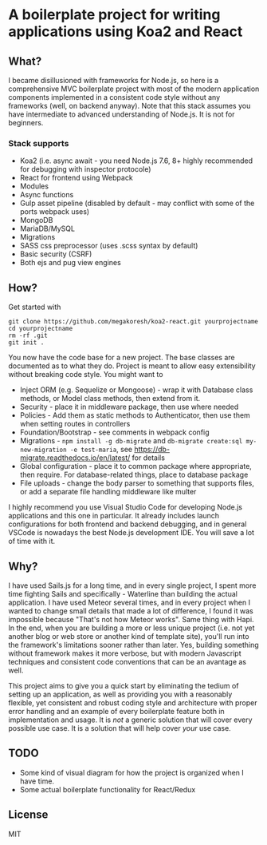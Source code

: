 # A boilerplate project for writing applications using Koa2 and React

## What?
I became disillusioned with frameworks for Node.js, so here is a comprehensive MVC boilerplate project with most of the modern application components implemented in a consistent code style without any frameworks (well, on backend anyway). Note that this stack assumes you have intermediate to advanced understanding of Node.js. It is not for beginners.

### Stack supports
 - Koa2 (i.e. async await - you need Node.js 7.6, 8+ highly recommended for debugging with inspector protocole)
 - React for frontend using Webpack
  - Modules
  - Async functions
 - Gulp asset pipeline (disabled by default - may conflict with some of the ports webpack uses)
 - MongoDB
 - MariaDB/MySQL
 - Migrations
 - SASS css preprocessor (uses .scss syntax by default)
 - Basic security (CSRF)
 - Both ejs and pug view engines

## How?
Get started with
```
git clone https://github.com/megakoresh/koa2-react.git yourprojectname
cd yourprojectname
rm -rf .git
git init .
```
You now have the code base for a new project. The base classes are documented as to what they do. Project is meant to allow easy extensibility without breaking code style. You might want to
  - Inject ORM (e.g. Sequelize or Mongoose) - wrap it with Database class methods, or Model class methods, then extend from it.
  - Security - place it in middleware package, then use where needed
  - Policies - Add them as static methods to Authenticator, then use them when setting routes in controllers
  - Foundation/Bootstrap - see comments in webpack config
  - Migrations - `npm install -g db-migrate` and `db-migrate create:sql my-new-migration -e test-maria`, see https://db-migrate.readthedocs.io/en/latest/ for details
  - Global configuration - place it to common package where appropriate, then require. For database-related things, place to database package
  - File uploads - change the body parser to something that supports files, or add a separate file handling middleware like multer

I highly recommend you use Visual Studio Code for developing Node.js applications and this one in particular. It already includes launch configurations for both frontend and backend debugging, and in general VSCode is nowadays the best Node.js development IDE. You will save a lot of time with it.

## Why?
I have used Sails.js for a long time, and in every single project, I spent more time fighting Sails and specifically - Waterline than building the actual application. I have used Meteor several times, and in every project when I wanted to change small details that made a lot of difference, I found it was impossible because "That's not how Meteor works". Same thing with Hapi. In the end, when you are building a more or less unique project (i.e. not yet another blog or web store or another kind of template site), you'll run into the framework's limitations sooner rather than later. Yes, building something without framework makes it more verbose, but with modern Javascript techniques and consistent code conventions that can be an avantage as well.

This project aims to give you a quick start by eliminating the tedium of setting up an application, as well as providing you with a reasonably flexible, yet consistent and robust coding style and architecture with proper error handling and an example of every boilerplate feature both in implementation and usage. It is *not* a generic solution that will cover every possible use case. It is a solution that will help cover *your* use case.

## TODO
  - Some kind of visual diagram for how the project is organized when I have time.
  - Some actual boilerplate functionality for React/Redux

## License
MIT
